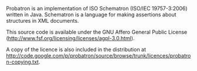 Probatron is an implementation of ISO Schematron (ISO/IEC 19757-3:2006) written in Java.
Schematron is a language for making assertions about structures in XML documents.

This source code is available under the GNU Affero General Public License (http://www.fsf.org/licensing/licenses/agpl-3.0.html).

A copy of the licence is also included in the distribution at http://code.google.com/p/probatron/source/browse/trunk/licences/probatron-copying.txt.